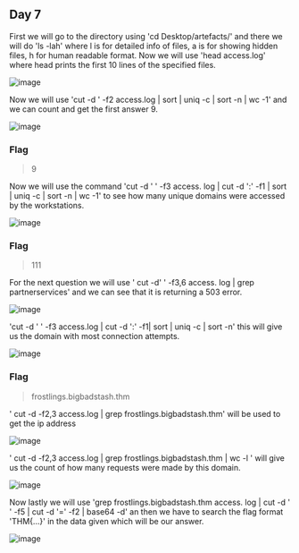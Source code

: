 ## Day 7

First we will go to the directory using 'cd Desktop/artefacts/' and there we will do 'ls -lah' where l is for detailed info of files, a is for showing hidden files, h for human readable format.
Now we will use 'head access.log' where head prints the first 10 lines of the specified files.

![image](https://github.com/UselessAaka/TryHackMe-Advent-Of-Cyber/assets/148384618/af496473-6828-4777-9337-d78855cd3de6)

Now we will use 'cut -d ' -f2 access.log | sort | uniq -c | sort -n | wc -1' and we can count and get the first answer 9.

![image](https://github.com/UselessAaka/TryHackMe-Advent-Of-Cyber/assets/148384618/eab34b96-b511-45b8-a454-eb6c8ceeb779)

### Flag
> 9

Now we will use the command 'cut -d ' ' -f3 access. log | cut -d ':' -f1 | sort | uniq -c | sort -n | wc -1' to see how many unique domains were accessed by the workstations.

![image](https://github.com/UselessAaka/TryHackMe-Advent-Of-Cyber/assets/148384618/a277f9d4-e29c-45dc-8867-793e42795b92)

### Flag
> 111

For the next question we will use ' cut -d' ' -f3,6 access. log | grep partnerservices' and we can see that it is returning a 503 error.

![image](https://github.com/UselessAaka/TryHackMe-Advent-Of-Cyber/assets/148384618/87e92bfb-8e9b-4c73-b215-a24f1237c218)

'cut -d ' ' -f3 access.log | cut -d ':' -f1| sort | uniq -c | sort -n' this will give us the domain with most connection attempts.

![image](https://github.com/UselessAaka/TryHackMe-Advent-Of-Cyber/assets/148384618/a2b75aaf-062f-405a-bf82-0af855d7f906)

### Flag
> frostlings.bigbadstash.thm

' cut -d -f2,3 access.log | grep frostlings.bigbadstash.thm' will be used to get the ip address

![image](https://github.com/UselessAaka/TryHackMe-Advent-Of-Cyber/assets/148384618/5614511f-865b-4eb3-810f-4d737e8050cb)

' cut -d -f2,3 access.log | grep frostlings.bigbadstash.thm | wc -l ' will give us the count of how many requests were made by this domain.

![image](https://github.com/UselessAaka/TryHackMe-Advent-Of-Cyber/assets/148384618/a8f62e8e-d543-4663-9629-4f1e72b4dcf1)

Now lastly we will use 'grep frostlings.bigbadstash.thm access. log | cut -d ' ' -f5 | cut -d '=' -f2 | base64 -d' an then we have to search the flag format 'THM{...}' in the data given which will be our answer.

![image](https://github.com/UselessAaka/TryHackMe-Advent-Of-Cyber/assets/148384618/70c92beb-029c-4a48-8dff-15bc5f574b1e)
